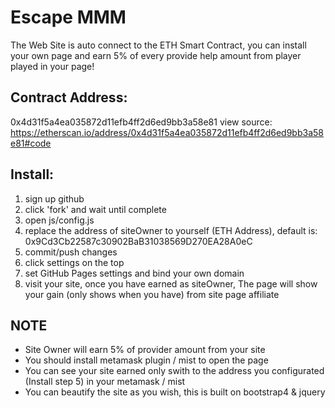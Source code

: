 # Escape MMM
The Web Site is auto connect to the ETH Smart Contract, you can install your own page and earn 5% of every provide help amount from player played in your page!

## Contract Address:
0x4d31f5a4ea035872d11efb4ff2d6ed9bb3a58e81
view source:
https://etherscan.io/address/0x4d31f5a4ea035872d11efb4ff2d6ed9bb3a58e81#code

## Install:
1. sign up github
2. click 'fork' and wait until complete
3. open js/config.js
4. replace the address of siteOwner to yourself (ETH Address), default is: 0x9Cd3Cb22587c30902BaB31038569D270EA28A0eC
6. commit/push changes
7. click settings on the top
8. set GitHub Pages settings and bind your own domain
9. visit your site, once you have earned as siteOwner, The page will show your gain (only shows when you have) from site page affiliate

## NOTE
* Site Owner will earn 5% of provider amount from your site
* You should install metamask plugin / mist to open the page
* You can see your site earned only swith to the address you configurated (Install step 5) in your metamask / mist
* You can beautify the site as you wish, this is built on bootstrap4 & jquery


